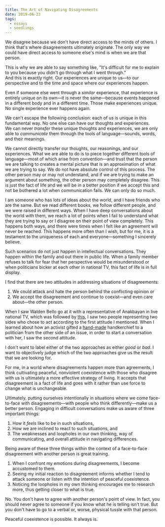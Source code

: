 ```yaml
---
title: The Art of Navigating Disagreements
date: 2019-06-23
tags:
  - essays
  - seedlings
---
```

We disagree because we don't have direct access to the minds of others. I think that's where disagreements ultimately originate. The only way we could have direct access to someone else's mind is when we are that person.

This is why we are able to say something like, "It's difficult for me to explain to you because you didn't go through what I went through."  
And this is exactly right. Our experiences are unique to us—to our perspective and to the time and space where our experiences happen.

Even if someone else went through a _similar_ experience, that experience is entirely unique on its own—it is never the same—because events happened in a different body and in a different time. Those make experiences unique. No single experience ever happens again.

We can't escape the following conclusion: each of us is unique in this fundamental way. No one else can have our thoughts and experiences.  
We can never _transfer_ these unique thoughts and experiences, we are only able to _communicate_ them through the tools of language—sounds, words, and their meanings.

We cannot directly transfer our thoughts, our reasonings, and our experiences. What we are able to do is to piece together different tools of language—most of which arise from convention—and trust that the person we are talking to creates a mental picture that is an approximation of what we are trying to say. We do not have absolute control of this process. The other person may or may not understand, and if we are trying to make an argument about something, the other person may completely disagree. This is just the fact of life and we will be in a better position if we accept this and not be bothered a lot when communication fails. We can only do so much.

I am someone who has lots of ideas about the world, and I have friends who are the same. But we read different books, we follow different people, and we were raised in different ways. When I have deep conversations about the world with them, we reach a lot of points when I fail to understand what they are trying to say or I disagree on their point of view completely. This happens both ways, and there were times when I felt like an agreement will never be reached. This happens more often than I wish, but for me, it is a testament to the uniqueness of each and everyone—something I sincerely believe.

Such scenarios do not just happen in intellectual conversations. They happen within the family and out there in public life. When a family member refuses to talk for fear that her perspective would be misunderstood or when politicians bicker at each other in national TV, this fact of life is in full display.

I find that there are two attitudes in addressing situations of disagreements:

1. We could attack and hate the person behind the conflicting opinion or
2. We accept the disagreement and continue to coexist—and even care about—the other person.

When I saw Walden Bello go at it with a representative of Anakbayan in live national TV, which was followed by [this](https://www.youtube.com/watch?v=IUn4MHlxU4w), I saw two people representing two sides who chose to act according to the first attitude I mentioned. When I learned about how an activist gifted a [hand-made](http://craftivism.com/) handkerchief to a politician from the other side of an issue, in order to start a conversation with her, I saw the second attitude.

I don't want to label either of the two approaches as either _good_ or _bad_. I want to objectively judge which of the two approaches give us the result that we are looking for.

For me, in a world where disagreements happen more than agreements, I think cultivating peaceful, nonviolent coexistence with those who disagree with us is ultimately a more effective strategy of living. It accepts that disagreement is a fact of life and goes with it rather than use force to change what is unchangeable.

Ultimately, putting ourselves intentionally in situations where we come face-to-face with disagreements—with people who think differently—make us a better person. Engaging in difficult conversations make us aware of three important things:

1. How it _feels_ like to be in such situations,
2. How we are inclined to react to such situations, and
3. The weaknesses and loopholes in our own thinking, way of communicating, and overall attitude in navigating differences.

Being aware of these three things within the context of a face-to-face disagreement with another person is great training.

1. When I confront my emotions during disagreements, I become accustomed to them.
2. Seeing my initial reaction to disagreement informs whether I tend to attack someone or listen with the intention of peaceful coexistence.
3. Noticing the loopholes in my own thinking encourages me to research more, thus getting closer to what is true.

No. You don't have to agree with another person's point of view. In fact, you should never agree to someone if you know what he is telling isn't true. But you don't have to go to a verbal or, worse, physical tussle with that person.

Peaceful coexistence is possible. It always is.